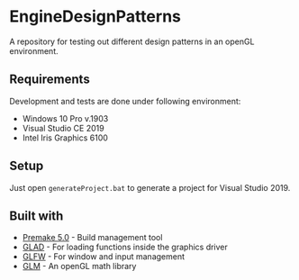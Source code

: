 # EngineDesignPatterns

A repository for testing out different design patterns in an openGL environment.

## Requirements

Development and tests are done under following environment:

* Windows 10 Pro v.1903
* Visual Studio CE 2019
* Intel Iris Graphics 6100

## Setup

Just open `generateProject.bat` to generate a project for Visual Studio 2019.

## Built with

* [Premake 5.0](https://premake.github.io/) - Build management tool
* [GLAD](https://glad.dav1d.de/) - For loading functions inside the graphics driver
* [GLFW](https://www.glfw.org/download.html) - For window and input management
* [GLM](https://glm.g-truc.net/0.9.9/index.html) - An openGL math library
